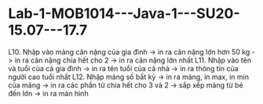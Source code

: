 # Lab-1-MOB1014---Java-1---SU20-15.07---17.7
L10. Nhập vào mảng cân nặng của gia đình -> in ra cân nặng lớn hơn 50 kg -> in ra cân nặng chia hết cho 2 -> in ra cân nặng lớn nhất  L11. Nhập vào tên và tuổi của cả gia đình -> in ra tên tuổi của cả nhà -> in ra thông tin của người cao tuổi nhất  L12. Nhập mảng số bất kỳ -> in ra mảng, in max, in min của mảng -> in ra các phần tử chia hết cho 3 và 2 -> sắp xếp mảng từ bé đến lớn -> in ra màn hình
